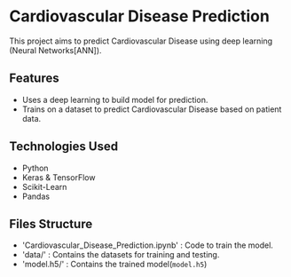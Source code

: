 # Cardiovascular Disease Prediction

This project aims to predict Cardiovascular Disease using deep learning (Neural Networks[ANN]).

## Features
- Uses a deep learning to build model for prediction.
- Trains on a dataset to predict Cardiovascular Disease based on patient data.

## Technologies Used

- Python
- Keras & TensorFlow
- Scikit-Learn
- Pandas

## Files Structure

- 'Cardiovascular_Disease_Prediction.ipynb'     : Code to train the model.
- 'data/'                                       : Contains the datasets for training and testing.
- 'model.h5/'                                   : Contains the trained model(`model.h5`)